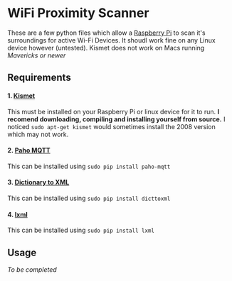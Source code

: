 # WiFi Proximity Scanner
These are a few python files which allow a [Raspberry Pi](https://www.raspberrypi.org) to scan it's surroundings for active Wi-Fi Devices. It shoudl work fine on any Linux device however (untested). Kismet does not work on Macs running *Mavericks or newer*

## Requirements
#### 1. [Kismet](http://kismetwireless.net) 

This must be installed on your Raspberry Pi  or linux device for it to run. **I recomend downloading, compiling and installing yourself from source.** I noticed 
`sudo apt-get kismet` would sometimes install the 2008 version which may not work.

#### 2. [Paho MQTT](https://pypi.python.org/pypi/paho-mqtt)

This can be installed using `sudo pip install paho-mqtt`

#### 3. [Dictionary to XML](https://pypi.python.org/pypi/dicttoxml)

This can be installed using `sudo pip install dicttoxml`
#### 4. [lxml](http://lxml.de)

This can be installed using `sudo pip install lxml`

## Usage
*To be completed*




